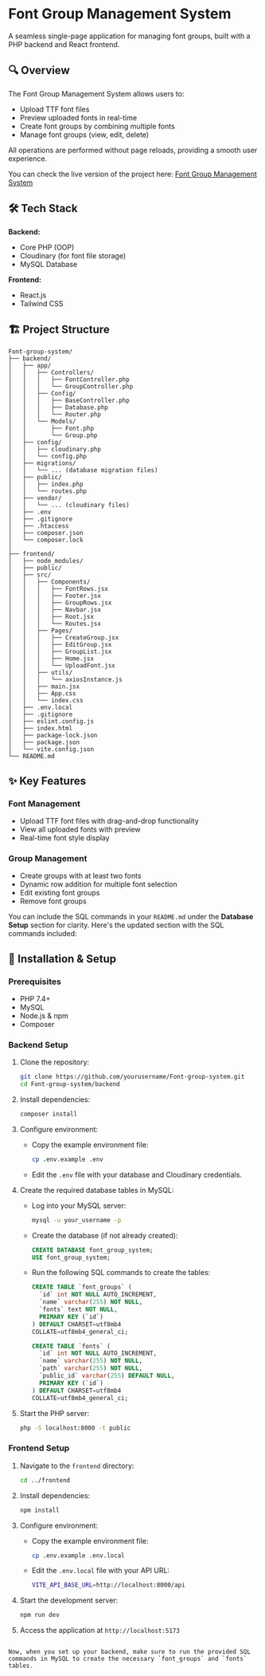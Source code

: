 # Font Group Management System

A seamless single-page application for managing font groups, built with a PHP backend and React frontend.

## 🔍 Overview

The Font Group Management System allows users to:
- Upload TTF font files
- Preview uploaded fonts in real-time
- Create font groups by combining multiple fonts
- Manage font groups (view, edit, delete)

All operations are performed without page reloads, providing a smooth user experience.

You can check the live version of the project here: [Font Group Management System](https://fontfolio-group.vercel.app)

## 🛠️ Tech Stack

**Backend:**
- Core PHP (OOP)
- Cloudinary (for font file storage)
- MySQL Database

**Frontend:**
- React.js
- Tailwind CSS

## 🏗️ Project Structure

```
Font-group-system/
├── backend/
│   ├── app/
│   │   ├── Controllers/
│   │   │   ├── FontController.php
│   │   │   └── GroupController.php
│   │   ├── Config/
│   │   │   ├── BaseController.php
│   │   │   ├── Database.php
│   │   │   └── Router.php
│   │   └── Models/
│   │       ├── Font.php
│   │       └── Group.php
│   ├── config/
│   │   ├── cloudinary.php
│   │   └── config.php
│   ├── migrations/
│   │   └── ... (database migration files)
│   ├── public/
│   │   ├── index.php
│   │   └── routes.php
│   ├── vendor/
│   │   └── ... (cloudinary files)
│   ├── .env
│   ├── .gitignore
│   ├── .htaccess
│   ├── composer.json
│   └── composer.lock
│
├── frontend/
│   ├── node_modules/
│   ├── public/
│   ├── src/
│   │   ├── Components/
│   │   │   ├── FontRows.jsx
│   │   │   ├── Footer.jsx
│   │   │   ├── GroupRows.jsx
│   │   │   ├── Navbar.jsx
│   │   │   ├── Root.jsx
│   │   │   └── Routes.jsx
│   │   ├── Pages/
│   │   │   ├── CreateGroup.jsx
│   │   │   ├── EditGroup.jsx
│   │   │   ├── GroupList.jsx
│   │   │   ├── Home.jsx
│   │   │   └── UploadFont.jsx
│   │   ├── utils/
│   │   │   └── axiosInstance.js
│   │   ├── main.jsx
│   │   ├── App.css
│   │   └── index.css
│   ├── .env.local
│   ├── .gitignore
│   ├── eslint.config.js
│   ├── index.html
│   ├── package-lock.json
│   ├── package.json
│   └── vite.config.json
└── README.md
```

## ✨ Key Features

### Font Management
- Upload TTF font files with drag-and-drop functionality
- View all uploaded fonts with preview
- Real-time font style display

### Group Management
- Create groups with at least two fonts
- Dynamic row addition for multiple font selection
- Edit existing font groups
- Remove font groups


You can include the SQL commands in your `README.md` under the **Database Setup** section for clarity. Here's the updated section with the SQL commands included:

## 🚀 Installation & Setup

### Prerequisites
- PHP 7.4+
- MySQL
- Node.js & npm
- Composer

### Backend Setup
1. Clone the repository:
   ```bash
   git clone https://github.com/yourusername/Font-group-system.git
   cd Font-group-system/backend
   ```

2. Install dependencies:
   ```bash
   composer install
   ```

3. Configure environment:
   - Copy the example environment file:
     ```bash
     cp .env.example .env
     ```
   - Edit the `.env` file with your database and Cloudinary credentials.

4. Create the required database tables in MySQL:
   - Log into your MySQL server:
     ```bash
     mysql -u your_username -p
     ```
   - Create the database (if not already created):
     ```sql
     CREATE DATABASE font_group_system;
     USE font_group_system;
     ```

   - Run the following SQL commands to create the tables:

     ```sql
     CREATE TABLE `font_groups` (
       `id` int NOT NULL AUTO_INCREMENT,
       `name` varchar(255) NOT NULL,
       `fonts` text NOT NULL,
       PRIMARY KEY (`id`)
     ) DEFAULT CHARSET=utf8mb4 
     COLLATE=utf8mb4_general_ci;

     CREATE TABLE `fonts` (
       `id` int NOT NULL AUTO_INCREMENT,
       `name` varchar(255) NOT NULL,
       `path` varchar(255) NOT NULL,
       `public_id` varchar(255) DEFAULT NULL,
       PRIMARY KEY (`id`)
     ) DEFAULT CHARSET=utf8mb4 
     COLLATE=utf8mb4_general_ci;
     ```

5. Start the PHP server:
   ```bash
   php -S localhost:8000 -t public
   ```

### Frontend Setup
1. Navigate to the `frontend` directory:
   ```bash
   cd ../frontend
   ```

2. Install dependencies:
   ```bash
   npm install
   ```

3. Configure environment:
   - Copy the example environment file:
     ```bash
     cp .env.example .env.local
     ```
   - Edit the `.env.local` file with your API URL:
     ```bash
     VITE_API_BASE_URL=http://localhost:8000/api
     ```

4. Start the development server:
   ```bash
   npm run dev
   ```

5. Access the application at `http://localhost:5173`
```

Now, when you set up your backend, make sure to run the provided SQL commands in MySQL to create the necessary `font_groups` and `fonts` tables.